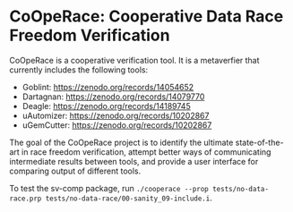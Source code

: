 # CoOpeRace: Cooperative Data Race Freedom Verification

CoOpeRace is a cooperative verification tool. 
It is a metaverfier that currently includes the following tools:
* Goblint: https://zenodo.org/records/14054652
* Dartagnan: https://zenodo.org/records/14079770
* Deagle: https://zenodo.org/records/14189745
* uAutomizer: https://zenodo.org/records/10202867
* uGemCutter: https://zenodo.org/records/10202867

The goal of the CoOpeRace project is to identify the ultimate state-of-the-art in race freedom verification,
attempt better ways of communicating intermediate results between tools, and 
provide a user interface for comparing output of different tools.

To test the sv-comp package, run `./cooperace --prop tests/no-data-race.prp tests/no-data-race/00-sanity_09-include.i`.